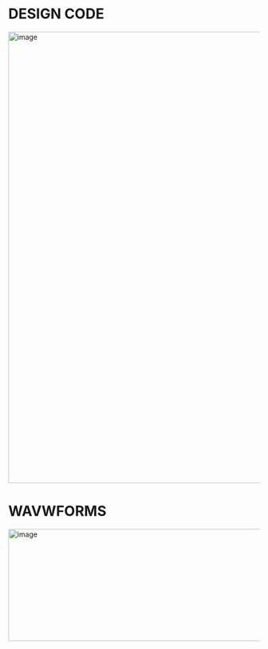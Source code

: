 
# DESIGN CODE

<img width="1911" height="906" alt="image" src="https://github.com/user-attachments/assets/00e8fb73-999c-4ebf-93a3-c1c328d89904" />


# WAVWFORMS 

<img width="1913" height="225" alt="image" src="https://github.com/user-attachments/assets/160ff796-60c6-4873-b571-72ccc8c5d985" />
